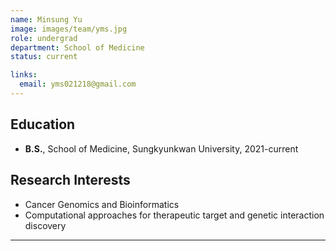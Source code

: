 ```yaml
---
name: Minsung Yu
image: images/team/yms.jpg
role: undergrad
department: School of Medicine
status: current

links:
  email: yms021218@gmail.com
---
```

  
## **Education**
* **B.S.**, School of Medicine, Sungkyunkwan University, 2021-current

## **Research Interests**
- Cancer Genomics and Bioinformatics  
- Computational approaches for therapeutic target and genetic interaction discovery

---
